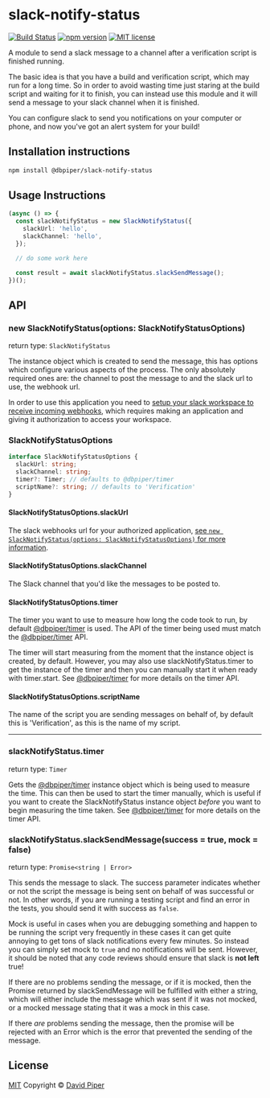 # slack-notify-status

[![Build Status](https://travis-ci.com/dbpiper/slack-notify-status.svg?branch=master)](https://travis-ci.com/dbpiper/slack-notify-status)
[![npm version](http://img.shields.io/npm/v/@dbpiper/slack-notify-status.svg?style=flat)](https://npmjs.org/package/@dbpiper/slack-notify-status 'View this project on npm')
[![MIT license](http://img.shields.io/badge/license-MIT-brightgreen.svg)](http://opensource.org/licenses/MIT)

A module to send a slack message to a channel after a verification script is
finished running.

The basic idea is that you have a build and verification script, which may
run for a long time. So in order to avoid wasting time just staring at the build
script and waiting for it to finish, you can instead use this module and it
will send a message to your slack channel when it is finished.

You can configure slack to send you notifications on your computer or phone, and
now you've got an alert system for your build!

## Installation instructions

```sh
npm install @dbpiper/slack-notify-status
```

## Usage Instructions

```ts
(async () => {
  const slackNotifyStatus = new SlackNotifyStatus({
    slackUrl: 'hello',
    slackChannel: 'hello',
  });

  // do some work here

  const result = await slackNotifyStatus.slackSendMessage();
})();
```

## API

### new SlackNotifyStatus(options: SlackNotifyStatusOptions)

return type: `SlackNotifyStatus`

The instance object which is created to send the message, this has options
which configure various aspects of the process. The only absolutely required
ones are: the channel to post the message to and the slack url to use,
the webhook url.

In order to use this application you need to [setup your slack workspace to
receive incoming webhooks][slack-incoming-webhooks], which requires making an
application and giving it authorization to access your workspace.

### SlackNotifyStatusOptions

```ts
interface SlackNotifyStatusOptions {
  slackUrl: string;
  slackChannel: string;
  timer?: Timer; // defaults to @dbpiper/timer
  scriptName?: string; // defaults to 'Verification'
}
```

#### SlackNotifyStatusOptions.slackUrl

The slack webhooks url for your authorized application,
[see `new SlackNotifyStatus(options: SlackNotifyStatusOptions)` for more information](<#new-SlackNotifyStatus(options:-SlackNotifyStatusOptions)>).

#### SlackNotifyStatusOptions.slackChannel

The Slack channel that you'd like the messages to be posted to.

#### SlackNotifyStatusOptions.timer

The timer you want to use to measure how long the code took to run, by default
[@dbpiper/timer][@dbpiper/timer] is used. The API of the timer being used must
match the [@dbpiper/timer][@dbpiper/timer] API.

The timer will start measuring from the moment that the instance object is
created, by default. However, you may also use slackNotifyStatus.timer to get
the instance of the timer and then you can manually start it when ready
with timer.start. See [@dbpiper/timer][@dbpiper/timer] for more details
on the timer API.

#### SlackNotifyStatusOptions.scriptName

The name of the script you are sending messages on behalf of, by default this
is 'Verification', as this is the name of my script.

---

### slackNotifyStatus.timer

return type: `Timer`

Gets the [@dbpiper/timer][@dbpiper/timer] instance object which is being
used to measure the time. This can then be used to start the timer manually,
which is useful if you want to create the SlackNotifyStatus instance object
_before_ you want to begin measuring the time taken. See
[@dbpiper/timer][@dbpiper/timer] for more details on the timer API.

### slackNotifyStatus.slackSendMessage(success = true, mock = false)

return type: `Promise<string | Error>`

This sends the message to slack. The success parameter indicates whether or
not the script the message is being sent on behalf of was successful or not.
In other words, if you are running a testing script and find an error in the
tests, you should send it with success as `false`.

Mock is useful in cases when you are debugging something and happen to be running
the script very frequently in these cases it can get quite annoying to get tons
of slack notifications every few minutes. So instead you can simply set mock
to `true` and no notifications will be sent. However, it should be noted that
any code reviews should ensure that slack is **not left** true!

If there are no problems sending the message, or if it is mocked, then the
Promise returned by slackSendMessage will be fulfilled with either a string,
which will either include the message which was sent if it was not mocked, or
a mocked message stating that it was a mock in this case.

If there _are_ problems sending the message, then the promise will be rejected
with an Error which is the error that prevented the sending of the message.

## License

[MIT](https://github.com/dbpiper/module-starter-kit/blob/master/LICENSE) Copyright
© [David Piper](https://github.com/dbpiper)

[slack-incoming-webhooks]: https://api.slack.com/incoming-webhooks
[@dbpiper/timer]: https://www.npmjs.com/package/@dbpiper/timer
